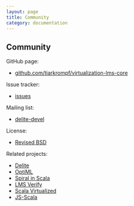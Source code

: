 ```yaml
---
layout: page
title: Community
category: documentation
---
```


## Community

GitHub page:

* [github.com/tiarkrompf/virtualization-lms-core](https://github.com/tiarkrompf/virtualization-lms-core)

Issue tracker:

* [issues](https://github.com/TiarkRompf/virtualization-lms-core/issues)


Mailing list:

* [delite-devel](https://groups.google.com/forum/#!forum/delite-devel)


License:

* [Revised BSD](https://github.com/TiarkRompf/virtualization-lms-core/blob/develop/LICENSE)


Related projects:

* [Delite](http://stanford-ppl.github.com/Delite/)
* [OptiML](http://stanford-ppl.github.com/Delite/optiml/index.html)
* [Spiral in Scala](http://www.spiral.net/software/spiral-scala.html)
* [LMS Verify](https://github.com/namin/lms-verify)
* [Scala Virtualized](https://github.com/tiarkrompf/scala-virtualized/wiki)
* [JS-Scala](https://github.com/js-scala/js-scala)

<!-- http://www.infoq.com/interviews/amin-scala -->

